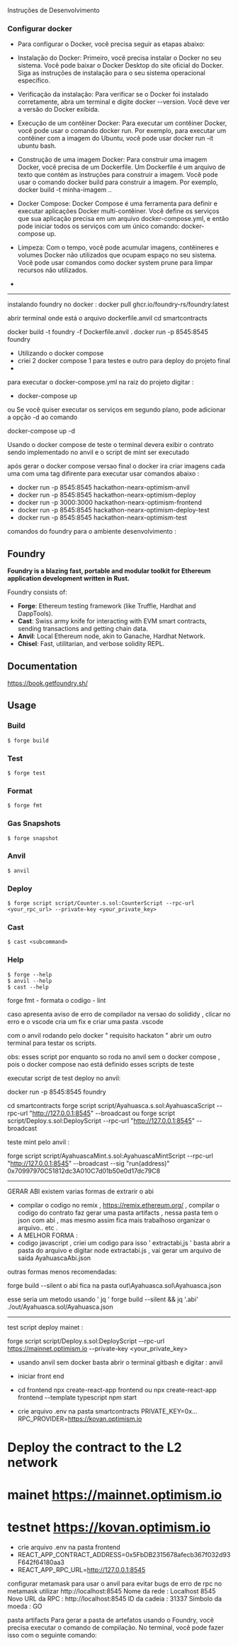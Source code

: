 
Instruções de Desenvolvimento

 ### Configurar docker
- Para configurar o Docker, você precisa seguir as etapas abaixo:

- Instalação do Docker: Primeiro, você precisa instalar o Docker no seu sistema. Você pode baixar o Docker Desktop do site oficial do Docker. Siga as instruções de instalação para o seu sistema operacional específico.

- Verificação da instalação: Para verificar se o Docker foi instalado corretamente, abra um terminal e digite docker --version. Você deve ver a versão do Docker exibida.

- Execução de um contêiner Docker: Para executar um contêiner Docker, você pode usar o comando docker run. Por exemplo, para executar um contêiner com a imagem do Ubuntu, você pode usar docker run -it ubuntu bash.

- Construção de uma imagem Docker: Para construir uma imagem Docker, você precisa de um Dockerfile. Um Dockerfile é um arquivo de texto que contém as instruções para construir a imagem. Você pode usar o comando docker build para construir a imagem. Por exemplo, docker build -t minha-imagem ..

- Docker Compose: Docker Compose é uma ferramenta para definir e executar aplicações Docker multi-contêiner. Você define os serviços que sua aplicação precisa em um arquivo docker-compose.yml, e então pode iniciar todos os serviços com um único comando: docker-compose up.

- Limpeza: Com o tempo, você pode acumular imagens, contêineres e volumes Docker não utilizados que ocupam espaço no seu sistema. Você pode usar comandos como docker system prune para limpar recursos não utilizados.
-

---
instalando foundry no docker :
docker pull ghcr.io/foundry-rs/foundry:latest

abrir terminal onde está o arquivo dockerfile.anvil
cd smartcontracts

docker build -t foundry -f Dockerfile.anvil .
docker run -p 8545:8545 foundry


- Utilizando o docker compose
- criei 2 docker compose 1 para testes e outro para deploy do projeto final
- 
para executar o docker-compose.yml
na raiz do projeto digitar :
- docker-compose up

ou Se você quiser executar os serviços em segundo plano, pode adicionar a opção -d ao comando

docker-compose up -d  


Usando o docker compose de teste o terminal devera exibir o contrato sendo implementado no anvil e o script de mint ser executado

após gerar o docker compose versao final o docker ira criar imagens cada uma com uma tag difirente
para executar usar comandos abaixo :

- docker run -p 8545:8545 hackathon-nearx-optimism-anvil
- docker run -p 8545:8545 hackathon-nearx-optimism-deploy
- docker run -p 3000:3000 hackathon-nearx-optimism-frontend
- docker run -p 8545:8545 hackathon-nearx-optimism-deploy-test
- docker run -p 8545:8545 hackathon-nearx-optimism-test


comandos do foundry para o ambiente desenvolvimento :

## Foundry

**Foundry is a blazing fast, portable and modular toolkit for Ethereum application development written in Rust.**

Foundry consists of:

-   **Forge**: Ethereum testing framework (like Truffle, Hardhat and DappTools).
-   **Cast**: Swiss army knife for interacting with EVM smart contracts, sending transactions and getting chain data.
-   **Anvil**: Local Ethereum node, akin to Ganache, Hardhat Network.
-   **Chisel**: Fast, utilitarian, and verbose solidity REPL.

## Documentation

https://book.getfoundry.sh/

## Usage

### Build

```shell
$ forge build
```

### Test

```shell
$ forge test
```

### Format

```shell
$ forge fmt
```

### Gas Snapshots

```shell
$ forge snapshot
```

### Anvil

```shell
$ anvil
```

### Deploy

```shell
$ forge script script/Counter.s.sol:CounterScript --rpc-url <your_rpc_url> --private-key <your_private_key>
```

### Cast

```shell
$ cast <subcommand>
```

### Help

```shell
$ forge --help
$ anvil --help
$ cast --help
```
forge fmt - formata o codigo - lint 

caso apresenta aviso de erro de  compilador na versao do solididy , clicar no erro e o vscode cria um fix e criar uma pasta .vscode




com o anvil rodando pelo docker " requisito hackaton "   abrir um outro terminal  para testar os scripts.

obs: esses script por enquanto so roda no anvil sem o docker compose , pois o docker compose nao está definido esses scripts de teste

executar script de test deploy no anvil:

docker run -p 8545:8545 foundry

cd smartcontracts
forge script script/Ayahuasca.s.sol:AyahuascaScript --rpc-url "http://127.0.0.1:8545" --broadcast
ou
forge script script/Deploy.s.sol:DeployScript --rpc-url "http://127.0.0.1:8545" --broadcast

teste mint pelo anvil :

forge script script/AyahuascaMint.s.sol:AyahuascaMintScript --rpc-url "http://127.0.0.1:8545" --broadcast --sig "run(address)" 0x70997970C51812dc3A010C7d01b50e0d17dc79C8


-------------------------
GERAR ABI
existem varias formas de extrarir o abi
- compilar o codigo no remix , https://remix.ethereum.org/  , compilar o codigo do contrato faz gerar uma pasta artifacts , nessa pasta tem o json com abi , mas mesmo assim fica mais trabalhoso organizar o arquivo.. etc .
- A MELHOR FORMA :
- codigo javascript , criei um codigo para isso  ' extractabi,js ' basta abrir a pasta do arquivo e digitar node extractabi.js , vai gerar um arquivo de saida AyahuascaAbi.json


outras formas menos recomendadas:

forge build --silent
o abi fica na pasta out\Ayahuasca.sol\Ayahuasca.json


esse seria um metodo usando ' jq ' 
forge build --silent && jq '.abi' ./out/Ayahuasca.sol/Ayahuasca.json


-----

test script deploy mainet  : 

forge script script/Deploy.s.sol:DeployScript --rpc-url https://mainnet.optimism.io  --private-key <your_private_key>

- usando anvil sem docker basta abrir o terminal gitbash e digitar : anvil

- iniciar front end
- cd frontend
 npx create-react-app frontend
 ou
 npx create-react-app frontend --template typescript
 npm start


 - crie arquivo .env na pasta smartcontracts
PRIVATE_KEY=0x...
RPC_PROVIDER=https://kovan.optimism.io

# Deploy the contract to the L2 network
# mainet https://mainnet.optimism.io
# testnet https://kovan.optimism.io

- crie arquivo .env na pasta frontend
- REACT_APP_CONTRACT_ADDRESS=0x5FbDB2315678afecb367f032d93F642f64180aa3
- REACT_APP_RPC_URL=http://127.0.0.1:8545

configurar metamask para usar o anvil
para evitar bugs de erro de rpc no metamask utilizar http://localhost:8545
Nome da rede : Localhost 8545
Novo URL da RPC : http://localhost:8545
ID da cadeia : 31337
Símbolo da moeda : GO


pasta artifacts
Para gerar a pasta de artefatos usando o Foundry, você precisa executar o comando de compilação. No terminal, você pode fazer isso com o seguinte comando:



 
